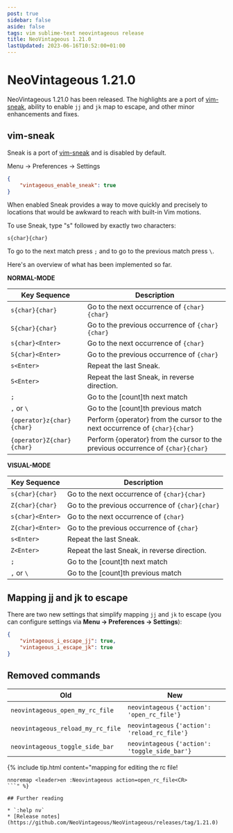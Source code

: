 ```yaml
---
post: true
sidebar: false
aside: false
tags: vim sublime-text neovintageous release
title: NeoVintageous 1.21.0
lastUpdated: 2023-06-16T10:52:00+01:00
---
```


# NeoVintageous 1.21.0

NeoVintageous 1.21.0 has been released. The highlights are a port of [vim-sneak](https://github.com/justinmk/vim-sneak), ability to enable `jj` and `jk` map to escape, and other minor enhancements and fixes.

## vim-sneak

Sneak is a port of [vim-sneak](https://github.com/justinmk/vim-sneak) and is disabled by default.

Menu → Preferences → Settings

```json
{
    "vintageous_enable_sneak": true
}
```

When enabled Sneak provides a way to move quickly and precisely to locations that would be awkward to reach with built-in Vim motions.

To use Sneak, type "s" followed by exactly two characters:

```vim
s{char}{char}
```

To go to the next match press `;` and to go to the previous match press `\`.

Here's an overview of what has been implemented so far.

**NORMAL-MODE**

Key Sequence               | Description
---------------------------|----------------------------------------------
`s{char}{char}`            | Go to the next occurrence of `{char}{char}`
`S{char}{char}`            | Go to the previous occurrence of `{char}{char}`
`s{char}<Enter>`           | Go to the next occurrence of `{char}`
`S{char}<Enter>`           | Go to the previous occurrence of `{char}`
`s<Enter>`                 | Repeat the last Sneak.
`S<Enter>`                 | Repeat the last Sneak, in reverse direction.
`;`                        | Go to the \[count\]th next match
`,` or `\`                   | Go to the \[count\]th previous match
`{operator}z{char}{char}`  | Perform {operator} from the cursor to the next occurrence of `{char}{char}`
`{operator}Z{char}{char}`  | Perform {operator} from the cursor to the previous occurrence of `{char}{char}`

**VISUAL-MODE**

Key Sequence             | Description
--------------------------|----------------------------------------------
`s{char}{char}`            | Go to the next occurrence of `{char}{char}`
`Z{char}{char}`            | Go to the previous occurrence of `{char}{char}`
`s{char}<Enter>`           | Go to the next occurrence of `{char}`
`Z{char}<Enter>`           | Go to the previous occurrence of `{char}`
`s<Enter>`                 | Repeat the last Sneak.
`Z<Enter>`                 | Repeat the last Sneak, in reverse direction.
`;`                        | Go to the \[count\]th next match
`,` or `\`                 | Go to the \[count\]th previous match

## Mapping jj and jk to escape

There are two new settings that simplify mapping `jj` and `jk` to escape (you can configure settings via **Menu → Preferences → Settings**):

```json
{
    "vintageous_i_escape_jj": true,
    "vintageous_i_escape_jk": true
}
```

## Removed commands

Old | New
--- | ---
`neovintageous_open_my_rc_file` | `neovintageous` `{'action': 'open_rc_file'}`
`neovintageous_reload_my_rc_file` | `neovintageous` `{'action': 'reload_rc_file'}`
`neovintageous_toggle_side_bar` | `neovintageous`  `{'action': 'toggle_side_bar'}`

{% include tip.html content="mapping for editing the rc file!

```vim
nnoremap <leader>en :Neovintageous action=open_rc_file<CR>
```" %}

## Further reading

* `:help nv`
* [Release notes](https://github.com/NeoVintageous/NeoVintageous/releases/tag/1.21.0)
